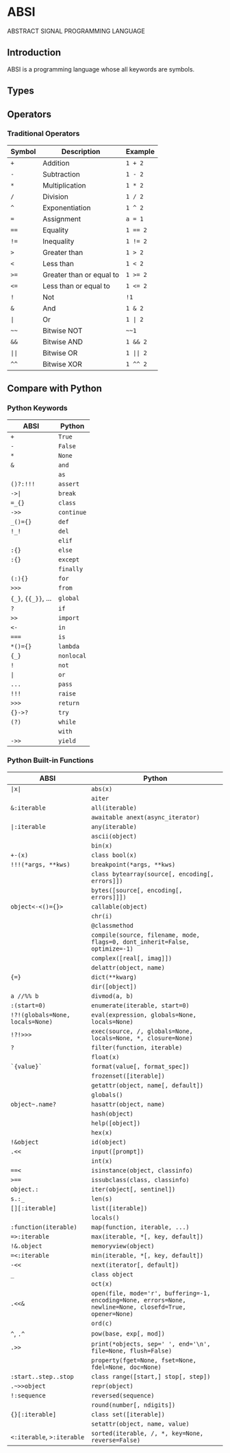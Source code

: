 # ABSI

ABSTRACT SIGNAL PROGRAMMING LANGUAGE

## Introduction

ABSI is a programming language whose all keywords are symbols.

## Types

## Operators

### Traditional Operators

| Symbol | Description | Example |
| ------ | ----------- | ------- |
| `+`    | Addition    | `1 + 2` |
| `-`    | Subtraction | `1 - 2` |
| `*`    | Multiplication | `1 * 2` |
| `/`    | Division    | `1 / 2` |
| `^`    | Exponentiation | `1 ^ 2` |
| `=`    | Assignment  | `a = 1` |
| `==`   | Equality    | `1 == 2` |
| `!=`   | Inequality  | `1 != 2` |
| `>`    | Greater than | `1 > 2` |
| `<`    | Less than   | `1 < 2` |
| `>=`   | Greater than or equal to | `1 >= 2` |
| `<=`   | Less than or equal to | `1 <= 2` |
| `!`    | Not         | `!1` |
| `&`    | And         | `1 & 2` |
| `\|`   | Or          | `1 \| 2` |
| `~~`   | Bitwise NOT | `~~1` |
| `&&`   | Bitwise AND | `1 && 2` |
| `\|\|` | Bitwise OR  | `1 \|\| 2` |
| `^^`   | Bitwise XOR | `1 ^^ 2` |

## Compare with Python

### Python Keywords

| ABSI      | Python     |
| --------- | ---------- |
| `+`       | `True`     |
| `-`       | `False`    |
| `*`       | `None`     |
| `&`       | `and`      |
|           | `as`       |
| `()?:!!!` | `assert`   |
| `->\|`    | `break`    |
| `=_{}`    | `class`    |
| `->>`     | `continue` |
| `_()={}`  | `def`      |
| `!_!`     | `del`      |
|           | `elif`     |
| `:{}`     | `else`     |
| `:{}`     | `except`   |
|           | `finally`  |
| `(:){}`   | `for`      |
| `>>>`     | `from`     |
| `{_}`, `{{_}}`, ...  | `global` |
| `?`       | `if`       |
| `>>`      | `import`   |
| `<-`      | `in`       |
| `===`     | `is`       |
| `*()={}`  | `lambda`   |
| `{_}`     | `nonlocal` |
| `!`       | `not`      |
| `\|`      | `or`       |
| `...`     | `pass`     |
| `!!!`     | `raise`    |
| `>>>`     | `return`   |
| `{}->?`   | `try`      |
| `(?)`     | `while`    |
|           | `with`     |
| `->>`     | `yield`    |

### Python Built-in Functions

| ABSI              | Python            |
| ----------------- | ----------------- |
| `\|x\|`           | `abs(x)`          |
|                   | `aiter`           |
| `&:iterable`      | `all(iterable)`   |
|                   | `awaitable anext(async_iterator)` |
| `\|:iterable`     | `any(iterable)`   |
|                   | `ascii(object)`   |
|                   | `bin(x)`          |
| `+-(x)`           | `class bool(x)`   |
| `!!!(*args, **kws)` | `breakpoint(*args, **kws)` |
|                   | `class bytearray(source[, encoding[, errors]])` |
|                   | `bytes([source[, encoding[, errors]]])` |
| `object<-<()={}>` | `callable(object)` |
|                   | `chr(i)`          |
|                   | `@classmethod`    |
|                   | `compile(source, filename, mode, flags=0, dont_inherit=False, optimize=-1)` |
|                   | `complex([real[, imag]])` |
|                   | `delattr(object, name)` |
| `{=}`             | `dict(**kwarg)`   |
|                   | `dir([object])`   |
| `a //%% b`        | `divmod(a, b)`    |
| `:(start=0)`      | `enumerate(iterable, start=0)` |
| `!?!(globals=None, locals=None)` | `eval(expression, globals=None, locals=None)` |
| `!?!>>>`          | `exec(source, /, globals=None, locals=None, *, closure=None)` |
| `?`               | `filter(function, iterable)` |
|                   | `float(x)`        |
| `` `{value}` ``   | `format(value[, format_spec])` |
|                   | `frozenset([iterable])` |
|                   | `getattr(object, name[, default])` |
|                   | `globals()`       |
| `object~.name?`   | `hasattr(object, name)` |
|                   | `hash(object)`    |
|                   | `help([object])`  |
|                   | `hex(x)`          |
| `!&object`        | `id(object)`      |
| `.<<`             | `input([prompt])` |
|                   | `int(x)`          |
| `==<`             | `isinstance(object, classinfo)` |
| `>==`             | `issubclass(class, classinfo)` |
| `object.:`        | `iter(object[, sentinel])` |
| `s.:_`            | `len(s)`          |
| `[][:iterable]`   | `list([iterable])` |
|                   | `locals()`       |
| `:function(iterable)` | `map(function, iterable, ...)` |
| `=>:iterable`     | `max(iterable, *[, key, default])` |
| `!&.object`       | `memoryview(object)` |
| `=<:iterable`     | `min(iterable, *[, key, default])` |
| `-<<`             | `next(iterator[, default])` |
| `_`               | `class object`    |
|                   | `oct(x)`          |
| `.<<&`            | `open(file, mode='r', buffering=-1, encoding=None, errors=None, newline=None, closefd=True, opener=None)` |
|                   | `ord(c)`          |
| `^`, `.^`         | `pow(base, exp[, mod])` |
| `.>>`             | `print(*objects, sep=' ', end='\n', file=None, flush=False)` |
|                   | `property(fget=None, fset=None, fdel=None, doc=None)` |
| `:start..step..stop` | `class range([start,] stop[, step])` |
| `.~>>object`      | `repr(object)`    |
| `!:sequence`      | `reversed(sequence)` |
|                   | `round(number[, ndigits])` |
| `{}[:iterable]`   | `class set([iterable])` |
|                   | `setattr(object, name, value)` |
| `<:iterable`, `>:iterable` | `sorted(iterable, /, *, key=None, reverse=False)` |
